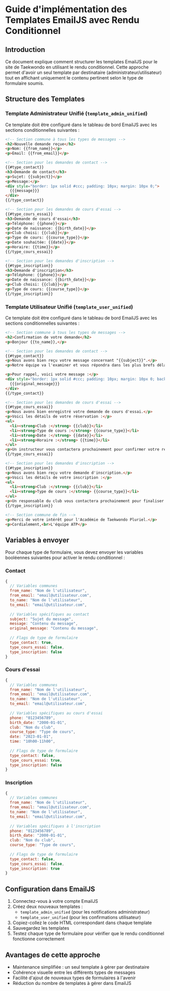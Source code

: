 # Guide d'implémentation des Templates EmailJS avec Rendu Conditionnel

## Introduction

Ce document explique comment structurer les templates EmailJS pour le site de Taekwondo en utilisant le rendu conditionnel. Cette approche permet d'avoir un seul template par destinataire (administrateur/utilisateur) tout en affichant uniquement le contenu pertinent selon le type de formulaire soumis.

## Structure des Templates

### Template Administrateur Unifié (`template_admin_unified`)

Ce template doit être configuré dans le tableau de bord EmailJS avec les sections conditionnelles suivantes :

```html
<!-- Section commune à tous les types de messages -->
<h2>Nouvelle demande reçue</h2>
<p>Nom: {{from_name}}</p>
<p>Email: {{from_email}}</p>

<!-- Section pour les demandes de contact -->
{{#type_contact}}
<h3>Demande de contact</h3>
<p>Sujet: {{subject}}</p>
<p>Message:</p>
<div style="border: 1px solid #ccc; padding: 10px; margin: 10px 0;">
  {{{message}}}
</div>
{{/type_contact}}

<!-- Section pour les demandes de cours d'essai -->
{{#type_cours_essai}}
<h3>Demande de cours d'essai</h3>
<p>Téléphone: {{phone}}</p>
<p>Date de naissance: {{birth_date}}</p>
<p>Club choisi: {{club}}</p>
<p>Type de cours: {{course_type}}</p>
<p>Date souhaitée: {{date}}</p>
<p>Horaire: {{time}}</p>
{{/type_cours_essai}}

<!-- Section pour les demandes d'inscription -->
{{#type_inscription}}
<h3>Demande d'inscription</h3>
<p>Téléphone: {{phone}}</p>
<p>Date de naissance: {{birth_date}}</p>
<p>Club choisi: {{club}}</p>
<p>Type de cours: {{course_type}}</p>
{{/type_inscription}}
```

### Template Utilisateur Unifié (`template_user_unified`)

Ce template doit être configuré dans le tableau de bord EmailJS avec les sections conditionnelles suivantes :

```html
<!-- Section commune à tous les types de messages -->
<h2>Confirmation de votre demande</h2>
<p>Bonjour {{to_name}},</p>

<!-- Section pour les demandes de contact -->
{{#type_contact}}
<p>Nous avons bien reçu votre message concernant "{{subject}}".</p>
<p>Notre équipe va l'examiner et vous répondra dans les plus brefs délais.</p>

<p>Pour rappel, voici votre message :</p>
<div style="border: 1px solid #ccc; padding: 10px; margin: 10px 0; background-color: #f9f9f9;">
  {{{original_message}}}
</div>
{{/type_contact}}

<!-- Section pour les demandes de cours d'essai -->
{{#type_cours_essai}}
<p>Nous avons bien enregistré votre demande de cours d'essai.</p>
<p>Voici les détails de votre réservation :</p>
<ul>
  <li><strong>Club :</strong> {{club}}</li>
  <li><strong>Type de cours :</strong> {{course_type}}</li>
  <li><strong>Date :</strong> {{date}}</li>
  <li><strong>Horaire :</strong> {{time}}</li>
</ul>
<p>Un instructeur vous contactera prochainement pour confirmer votre réservation.</p>
{{/type_cours_essai}}

<!-- Section pour les demandes d'inscription -->
{{#type_inscription}}
<p>Nous avons bien reçu votre demande d'inscription.</p>
<p>Voici les détails de votre inscription :</p>
<ul>
  <li><strong>Club :</strong> {{club}}</li>
  <li><strong>Type de cours :</strong> {{course_type}}</li>
</ul>
<p>Un responsable du club vous contactera prochainement pour finaliser votre inscription et vous communiquer les modalités de paiement.</p>
{{/type_inscription}}

<!-- Section commune de fin -->
<p>Merci de votre intérêt pour l'Académie de Taekwondo Pluriel.</p>
<p>Cordialement,<br>L'équipe ATP</p>
```

## Variables à envoyer

Pour chaque type de formulaire, vous devez envoyer les variables booléennes suivantes pour activer le rendu conditionnel :

### Contact
```javascript
{
  // Variables communes
  from_name: "Nom de l'utilisateur",
  from_email: "email@utilisateur.com",
  to_name: "Nom de l'utilisateur",
  to_email: "email@utilisateur.com",
  
  // Variables spécifiques au contact
  subject: "Sujet du message",
  message: "Contenu du message",
  original_message: "Contenu du message",
  
  // Flags de type de formulaire
  type_contact: true,
  type_cours_essai: false,
  type_inscription: false
}
```

### Cours d'essai
```javascript
{
  // Variables communes
  from_name: "Nom de l'utilisateur",
  from_email: "email@utilisateur.com",
  to_name: "Nom de l'utilisateur",
  to_email: "email@utilisateur.com",
  
  // Variables spécifiques au cours d'essai
  phone: "0123456789",
  birth_date: "2000-01-01",
  club: "Nom du club",
  course_type: "Type de cours",
  date: "2023-01-01",
  time: "10h00-11h00",
  
  // Flags de type de formulaire
  type_contact: false,
  type_cours_essai: true,
  type_inscription: false
}
```

### Inscription
```javascript
{
  // Variables communes
  from_name: "Nom de l'utilisateur",
  from_email: "email@utilisateur.com",
  to_name: "Nom de l'utilisateur",
  to_email: "email@utilisateur.com",
  
  // Variables spécifiques à l'inscription
  phone: "0123456789",
  birth_date: "2000-01-01",
  club: "Nom du club",
  course_type: "Type de cours",
  
  // Flags de type de formulaire
  type_contact: false,
  type_cours_essai: false,
  type_inscription: true
}
```

## Configuration dans EmailJS

1. Connectez-vous à votre compte EmailJS
2. Créez deux nouveaux templates :
   - `template_admin_unified` (pour les notifications administrateur)
   - `template_user_unified` (pour les confirmations utilisateur)
3. Copiez-collez le code HTML correspondant dans chaque template
4. Sauvegardez les templates
5. Testez chaque type de formulaire pour vérifier que le rendu conditionnel fonctionne correctement

## Avantages de cette approche

- Maintenance simplifiée : un seul template à gérer par destinataire
- Cohérence visuelle entre les différents types de messages
- Facilité d'ajout de nouveaux types de formulaires à l'avenir
- Réduction du nombre de templates à gérer dans EmailJS